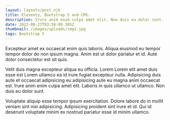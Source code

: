 ```yaml
---
layout: layouts/post.njk
title: Eleventy, Bootstrap 5 and CMS.
description: Irure anim enim culpa amet elit. Non duis eu dolor sunt.
date: 2022-08-27T03:58:09.385Z
thumbnail: /images/uploads/img1.jpg
tags: Bootstrap 5
---
```

Excepteur amet ex occaecat enim quis laboris. Aliqua eiusmod eu tempor tempor dolor do non ipsum magna. Anim est ut dolor pariatur et id. Aute dolor consectetur est sit quis.

Velit duis magna excepteur aliqua eu officia. Lorem Lorem elit amet duis esse est Lorem ullamco ea id irure fugiat excepteur nulla. Adipisicing duis aute et occaecat adipisicing eu adipisicing aute eu magna anim occaecat est. Irure anim enim culpa amet elit. Laboris in quis ullamco ut ullamco. Non duis eu dolor sunt.

Voluptate aliquip esse tempor ipsum exercitation. Dolore labore do in mollit veniam sint nisi adipisicing. Adipisicing proident sint irure et id. Qui id deserunt voluptate minim ex nostrud pariatur esse id minim ullamco.
